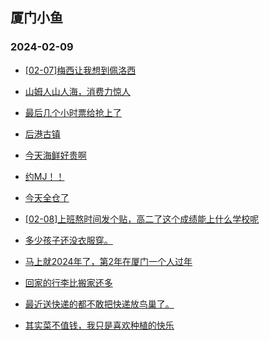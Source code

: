 ## 厦门小鱼 
### 2024-02-09

+ [[02-07]梅西让我想到佩洛西](http://bbs.xmfish.com/read-htm-tid-18145080.html)

+ [山姆人山人海，消费力惊人](http://bbs.xmfish.com/read-htm-tid-18145118.html)

+ [最后几个小时票给抢上了](http://bbs.xmfish.com/read-htm-tid-18145071.html)

+ [后港古镇](http://bbs.xmfish.com/read-htm-tid-18145072.html)

+ [今天海鲜好贵啊](http://bbs.xmfish.com/read-htm-tid-18145120.html)

+ [约MJ！！](http://bbs.xmfish.com/read-htm-tid-18145129.html)

+ [今天全仓了](http://bbs.xmfish.com/read-htm-tid-18145148.html)

+ [[02-08]上班熬时间发个贴，高二了这个成绩能上什么学校呢](http://bbs.xmfish.com/read-htm-tid-18145110.html)

+ [多少孩子还没衣服穿。](http://bbs.xmfish.com/read-htm-tid-18145128.html)

+ [马上就2024年了，第2年在厦门一个人过年](http://bbs.xmfish.com/read-htm-tid-18145146.html)

+ [回家的行李比搬家还多](http://bbs.xmfish.com/read-htm-tid-18145138.html)

+ [最近送快递的都不敢把快递放鸟巢了。](http://bbs.xmfish.com/read-htm-tid-18145082.html)

+ [其实菜不值钱，我只是喜欢种植的快乐](http://bbs.xmfish.com/read-htm-tid-18145119.html)

